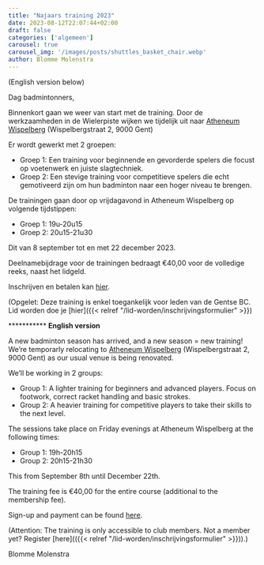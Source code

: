 ```yaml
---
title: "Najaars training 2023"
date: 2023-08-12T22:07:44+02:00
draft: false
categories: ['algemeen']
carousel: true
carousel_img: '/images/posts/shuttles_basket_chair.webp'
author: Blomme Molenstra
---
```

(English version below)

Dag badmintonners,

Binnenkort gaan we weer van start met de training. Door de werkzaamheden in de Wielerpiste wijken we tijdelijk uit naar [Atheneum Wispelberg](https://goo.gl/maps/rwe7TWoTNxWB4Wiy6) (Wispelbergstraat 2, 9000 Gent)

Er wordt gewerkt met 2 groepen:

* Groep 1: Een training voor beginnende en gevorderde spelers die focust op voetenwerk en juiste slagtechniek.
* Groep 2: Een stevige training voor competitieve spelers die echt gemotiveerd zijn om hun badminton naar een hoger niveau te brengen. 

De trainingen gaan door op vrijdagavond in Atheneum Wispelberg op volgende tijdstippen:

* Groep 1: 19u-20u15
* Groep 2: 20u15-21u30 

Dit van 8 september tot en met 22 december 2023.

Deelnamebijdrage voor de trainingen bedraagt €40,00 voor de volledige reeks, naast het lidgeld.

Inschrijven en betalen kan [hier](https://app.clubcollect.com/forms/nl-BE/gentse-bc/training-najaar-2023).

(Opgelet: Deze training is enkel toegankelijk voor leden van de Gentse BC. Lid worden doe je [hier]({{< relref "/lid-worden/inschrijvingsformulier" >}})


*********** **English version**

A new badminton season has arrived, and a new season = new training! We’re temporarly relocating to [Atheneum Wispelberg](https://goo.gl/maps/rwe7TWoTNxWB4Wiy6) (Wispelbergstraat 2, 9000 Gent) as our usual venue is being renovated.

We’ll be working in 2 groups:

* Group 1: A lighter training for beginners and advanced players. Focus on footwork, correct racket handling and basic strokes.
* Group 2: A heavier training for competitive players to take their skills to the next level. 

The sessions take place on Friday evenings at Atheneum Wispelberg at the following times:

* Group 1: 19h-20h15
* Group 2: 20h15-21h30 

This from September 8th until December 22th.

The training fee is €40,00 for the entire course (additional to the membership fee).

Sign-up and payment can be found [here](https://app.clubcollect.com/forms/nl-BE/gentse-bc/training-najaar-2023).

(Attention: The training is only accessible to club members. Not a member yet? Register [here](({{< relref "/lid-worden/inschrijvingsformulier" >}})).)

Blomme Molenstra



